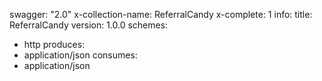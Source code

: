 swagger: "2.0"
x-collection-name: ReferralCandy
x-complete: 1
info:
  title: ReferralCandy
  version: 1.0.0
schemes:
- http
produces:
- application/json
consumes:
- application/json